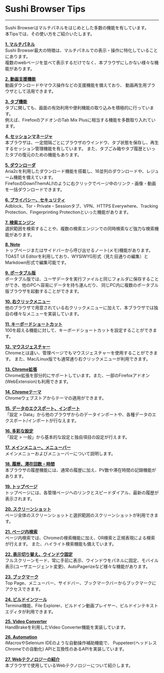 # Sushi Browser Tips  

*****

Sushi Browserはマルチパネルをはじめとした多数の機能を有しています。  
本Tipsでは、その使い方をご紹介いたします。

[**1. マルチパネル**](multi-panel.md)  
Sushi Browser最大の特徴は、マルチパネルでの表示・操作に特化していることにあります。  
複数のwebページを並べて表示するだけでなく、本ブラウザにしかない様々な機能があります。

[**2. 動画支援機能**](video.md)  
動画ダウンロードやマウス操作などの支援機能を備えており、 動画再生用ブラウザとして活用できます。

[**3. タブ機能**](tab.md)  
タブに関しても、画面の有効利用や便利機能の取り込みを積極的に行っています。  
例えば、FirefoxのアドオンのTab Mix Plusに相当する機能を多数取り入れています。

[**4. セッションマネージャ**](session-manager.md)  
本ブラウザは、一定間隔ごとにブラウザのウインドウ、タブ状態を保存し、再生するセッション管理機能を有しています。
また、タブごみ箱やタブ履歴といったタブの復元のための機能もあります。

[**5. ダウンローダ**](downloader.md)  
Aria2cを利用したダウンロード機能を搭載し、16並列のダウンロードや、レジューム機能を備えています。  
FirefoxのDownThemALl!のように右クリックでページ中のリンク・画像・動画を一括ダウンロードできます。 

[**6. プライバシー、セキュリティ**](privacy-and-security.md)  
Adblock、Tor・Private・Sessionタブ、VPN、HTTPS Everywhere、Tracking Protection、Fingerprinting Protectionといった機能があります。

[**7. 検索エンジン**](search-engine.md)  
選択範囲を検索することや、複数の検索エンジンでの同時検索など強力な検索機能があります。

[**8. Note**](note.md)  
トップページまたはサイドバーから呼び出せるノート(メモ)機能があります。  
TOAST UI Editorを利用しており、WYSIWYG形式（見た目通りの編集）とMarkdown形式で編集可能です。

[**9. ポータブル版**](portable-edtion.md)  
ポータブル版では、ユーザデータを実行ファイルと同じフォルダに保存することができ、他のPCへ容易にデータを持ち運んだり、
同じPC内に複数のポータブル版ブラウザを起動することができます。

[**10. 右クリックメニュー**](context-menu.md)  
他のブラウザで用意されている右クリックメニューに加えて、本ブラウザでは独自の様々なメニューを実装しています。

[**11. キーボードショートカット**](keyboard-shortcuts.md)  
100を超える機能に対して、キーボードショートカットを設定することができます。

[**12. マウスジェスチャー**](mouse-gesture.md)  
Chromeとは違い、管理ページでもマウスジェスチャーを使用することができます。
また、Mac/Linux版でも通常通り右クリックメニューが利用できます。

[**13. Chrome拡張**](chrome-extension.md)  
Chrome拡張を部分的にサポートしています。また、一部のFirefoxアドオン(WebExtension)も利用できます。

[**14. Chromeテーマ**](chrome-theme.md)  
Chromeウェブストアからテーマの適用ができます。

[**15. データのエクスポート、インポート**](data-export-and-import.md)  
「設定 > Data」から他のブラウザからのデータインポートや、各種データのエクスポート/インポートが行なえます。

[**16. 多彩な設定**](various-settings.md)  
「設定 > 一般」から基本的な設定と独自項目の設定が行えます。

[**17. メインメニュー、メニューバー**](menu-and-bar.md)  
メインメニューおよびメニューバーについて説明します。

[**18. 履歴、滞在回数・時間**](history.md)  
本ブラウザの履歴機能には、通常の履歴に加え、PV数や滞在時間の記録機能があります。

[**19. トップページ**](top-page.md)  
トップページには、各管理ページヘのリンクとスピードダイアル、最新の履歴が表示されます。

[**20. スクリーンショット**](screenshot.md)  
ページ全体のスクリーンショットと選択範囲のスクリーンショットが利用できます。

[**21. ページ内検索**](find-in-page.md)  
ページ内検索では、Chromeの検索機能に加え、OR検索と正規表現による検索が行えます。
また、ハイライト検索機能も備えています。

[**22. 表示切り替え、ウインドウ固定**](display-switching-and-bind-window.md)    
フルスクリーンモード、常に手前に表示、ウインドウをパネルに固定、モバイル表示(ユーザエージェント変更)、AutoPagerizeなど様々な機能があります。

[**23. ブックマーク**](bookmarks.md)  
Top Page、メニューバー、サイドバー、ブックマークバーからブックマークにアクセスできます。

[**24. ビルドインツール**](build-in-tools.md)  
Terminal機能、File Explorer、ビルドイン動画プレイヤー、ビルドインテキストエディタが利用できます。

[**25. Video Converter**](video-converter.md)  
HandBrakeを利用したVideo Converter機能を実装しています。

[**26. Automation**](automation.md)  
iMacrosやSelenium IDEのような自動操作補助機能で、
Puppeteer(ヘッドレスChromeでの自動化) APIと互換性のあるAPIを実装しています。

[**27. Webテクノロジーの紹介**](web-technology.md)  
本ブラウザで使用しているWebテクノロジーについて紹介します。
